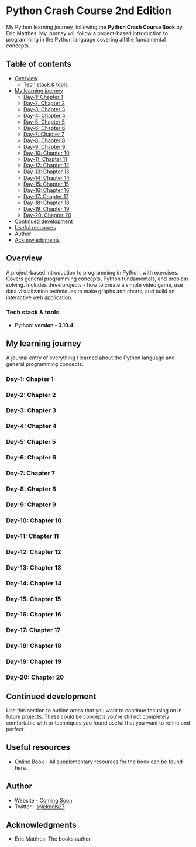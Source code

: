 # Python Crash Course 2nd Edition

My Python learning journey, following the **Python Crash Course Book** by Eric Matthes. My journey will follow a project-based introduction to programming in the Python language covering all the fundamental concepts.

## Table of contents

- [Overview](#overview)
  - [Tech stack & tools](#tech-stack--tools)
- [My learning journey](#my-learning-journey)
  - [Day-1: Chapter 1](#day-1-chapter-1)
  - [Day-2: Chapter 2](#day-2-chapter-2)
  - [Day-3: Chapter 3](#day-3-chapter-3)
  - [Day-4: Chapter 4](#day-4-chapter-4)
  - [Day-5: Chapter 5](#day-5-chapter-5)
  - [Day-6: Chapter 6](#day-6-chapter-6)
  - [Day-7: Chapter 7](#day-7-chapter-7)
  - [Day-8: Chapter 8](#day-8-chapter-8)
  - [Day-9: Chapter 9](#day-9-chapter-9)
  - [Day-10: Chapter 10](#day-10-chapter-10)
  - [Day-11: Chapter 11](#day-11-chapter-11)
  - [Day-12: Chapter 12](#day-12-chapter-12)
  - [Day-13: Chapter 13](#day-13-chapter-13)
  - [Day-14: Chapter 14](#day-14-chapter-14)
  - [Day-15: Chapter 15](#day-15-chapter-15)
  - [Day-16: Chapter 16](#day-16-chapter-16)
  - [Day-17: Chapter 17](#day-17-chapter-17)
  - [Day-18: Chapter 18](#day-18-chapter-18)
  - [Day-19: Chapter 19](#day-19-chapter-19)
  - [Day-20: Chapter 20](#day-20-chapter-20)
- [Continued development](#continued-development)
- [Useful resources](#useful-resources)
- [Author](#author)
- [Acknowledgments](#acknowledgments)

## Overview

A project-based introduction to programming in Python, with exercises. Covers general
programming concepts, Python fundamentals, and problem solving. Includes three projects - how to
create a simple video game, use data visualization techniques to make graphs and charts, and build
an interactive web application.

### Tech stack & tools

- Python: **version - 3.10.4**

## My learning journey

A journal entry of everything I learned about the Python language and general programming concepts.

### Day-1: Chapter 1

### Day-2: Chapter 2

### Day-3: Chapter 3

### Day-4: Chapter 4

### Day-5: Chapter 5

### Day-6: Chapter 6

### Day-7: Chapter 7

### Day-8: Chapter 8

### Day-9: Chapter 9

### Day-10: Chapter 10

### Day-11: Chapter 11

### Day-12: Chapter 12

### Day-13: Chapter 13

### Day-14: Chapter 14

### Day-15: Chapter 15

### Day-16: Chapter 16

### Day-17: Chapter 17

### Day-18: Chapter 18

### Day-19: Chapter 19

### Day-20: Chapter 20

## Continued development

Use this section to outline areas that you want to continue focusing on in future projects. These could be concepts you're still not completely comfortable with or techniques you found useful that you want to refine and perfect.

## Useful resources

- [Online Book](https://nostarch.com/pythoncrashcourse2e/) - All supplementary resources for the book can be found here.

## Author

- Website - [Coming Soon](https://www.zaid-marrie.com)
- Twitter - [@lekoels27](https://www.twitter.com/lekoels27)

## Acknowledgments

- Eric Matthes: The books author
